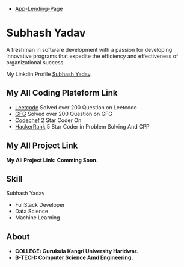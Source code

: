 - [App-Lending-Page](https://bosesubhash.github.io/App-Lending-Page/)

# Subhash Yadav

A freshman in software development with a passion for 
developing innovative programs that expedite the efficiency and
effectiveness of organizational success.

My Linkdin Profile
[Subhash Yadav](https://www.linkedin.com/in/subhash-yadav-1476a4196/).



## My All Coding Plateform Link

- [Leetcode](https://www.linkedin.com/in/subhash-yadav-1476a4196/) Solved over 200 Question on Leetcode
- [GFG](https://www.linkedin.com/in/subhash-yadav-1476a4196/) Solved over 200 Question on GFG
- [Codechef](https://www.linkedin.com/in/subhash-yadav-1476a4196/) 2 Star Coder On  
- [HackerRank](https://www.linkedin.com/in/subhash-yadav-1476a4196/)  5 Star Coder in Problem Solving And CPP

## My All Project Link

**My All Project Link: Comming Soon.**

## Skill

Subhash Yadav

- FullStack Developer
- Data Science
- Machine Learning


## About

- **COLLEGE: Gurukula Kangri University Haridwar.**
- **B-TECH: Computer Science Amd Engineering.**
